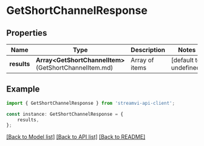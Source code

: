 # GetShortChannelResponse


## Properties

Name | Type | Description | Notes
------------ | ------------- | ------------- | -------------
**results** | **Array&lt;GetShortChannelItem&gt;**(GetShortChannelItem.md) | Array of items | [default to undefined]

## Example

```typescript
import { GetShortChannelResponse } from 'streamvi-api-client';

const instance: GetShortChannelResponse = {
    results,
};
```

[[Back to Model list]](../README.md#documentation-for-models) [[Back to API list]](../README.md#documentation-for-api-endpoints) [[Back to README]](../README.md)

